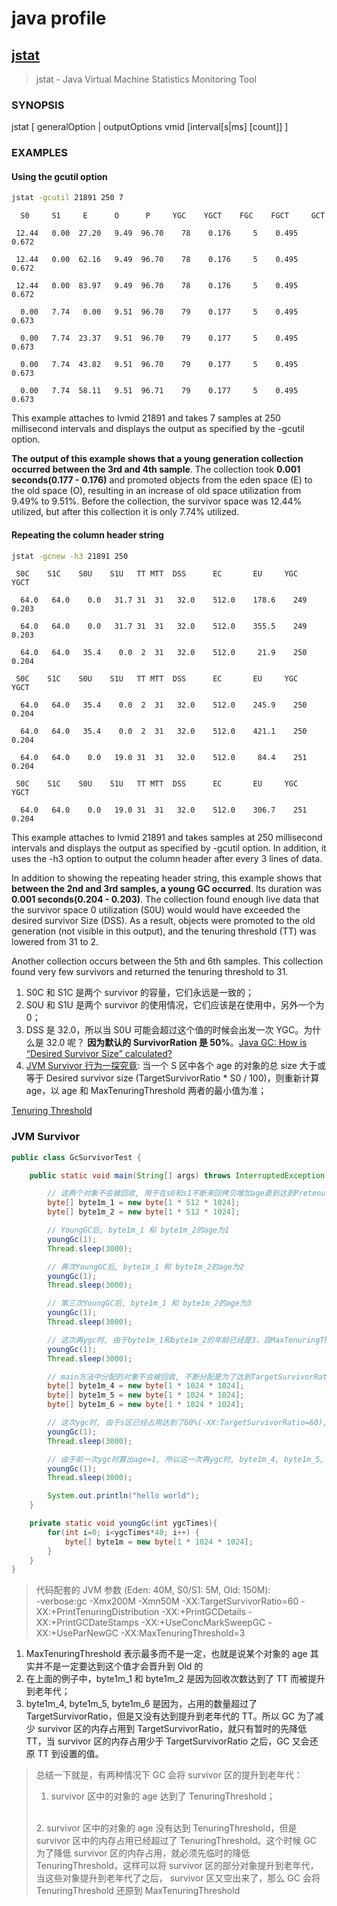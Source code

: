 # java profile

## [jstat](https://docs.oracle.com/javase/7/docs/technotes/tools/share/jstat.html)

>jstat - Java Virtual Machine Statistics Monitoring Tool

### SYNOPSIS

jstat [ generalOption | outputOptions vmid [interval[s|ms] [count]] ]

### EXAMPLES

#### Using the gcutil option

```bash
jstat -gcutil 21891 250 7
```

```
  S0     S1     E      O      P     YGC    YGCT    FGC    FGCT     GCT

 12.44   0.00  27.20   9.49  96.70    78    0.176     5    0.495    0.672

 12.44   0.00  62.16   9.49  96.70    78    0.176     5    0.495    0.672

 12.44   0.00  83.97   9.49  96.70    78    0.176     5    0.495    0.672

  0.00   7.74   0.00   9.51  96.70    79    0.177     5    0.495    0.673

  0.00   7.74  23.37   9.51  96.70    79    0.177     5    0.495    0.673

  0.00   7.74  43.82   9.51  96.70    79    0.177     5    0.495    0.673

  0.00   7.74  58.11   9.51  96.71    79    0.177     5    0.495    0.673
```

This example attaches to lvmid 21891 and takes 7 samples at 250 millisecond intervals and displays the output as specified by the -gcutil option.

**The output of this example shows that a young generation collection occurred between the 3rd and 4th sample**. The collection took **0.001 seconds(0.177 - 0.176)** and promoted objects from the eden space (E) to the old space (O), resulting in an increase of old space utilization from 9.49% to 9.51%. Before the collection, the survivor space was 12.44% utilized, but after this collection it is only 7.74% utilized.

#### Repeating the column header string

```bash
jstat -gcnew -h3 21891 250
```

```
 S0C    S1C    S0U    S1U   TT MTT  DSS      EC       EU     YGC     YGCT

  64.0   64.0    0.0   31.7 31  31   32.0    512.0    178.6    249    0.203

  64.0   64.0    0.0   31.7 31  31   32.0    512.0    355.5    249    0.203

  64.0   64.0   35.4    0.0  2  31   32.0    512.0     21.9    250    0.204

 S0C    S1C    S0U    S1U   TT MTT  DSS      EC       EU     YGC     YGCT

  64.0   64.0   35.4    0.0  2  31   32.0    512.0    245.9    250    0.204

  64.0   64.0   35.4    0.0  2  31   32.0    512.0    421.1    250    0.204

  64.0   64.0    0.0   19.0 31  31   32.0    512.0     84.4    251    0.204

 S0C    S1C    S0U    S1U   TT MTT  DSS      EC       EU     YGC     YGCT

  64.0   64.0    0.0   19.0 31  31   32.0    512.0    306.7    251    0.204
```

This example attaches to lvmid 21891 and takes samples at 250 millisecond intervals and displays the output as specified by -gcutil option. In addition, it uses the -h3 option to output the column header after every 3 lines of data.

In addition to showing the repeating header string, this example shows that **between the 2nd and 3rd samples, a young GC occurred**. Its duration was **0.001 seconds(0.204 - 0.203)**. The collection found enough live data that the survivor space 0 utilization (S0U) would would have exceeded the desired survivor Size (DSS). As a result, objects were promoted to the old generation (not visible in this output), and the tenuring threshold (TT) was lowered from 31 to 2.

Another collection occurs between the 5th and 6th samples. This collection found very few survivors and returned the tenuring threshold to 31.

1. S0C 和 S1C 是两个 survivor 的容量，它们永远是一致的；
2. S0U 和 S1U 是两个 survivor 的使用情况，它们应该是在使用中，另外一个为 0；
3. DSS 是 32.0，所以当 S0U 可能会超过这个值的时候会出发一次 YGC。为什么是 32.0 呢？ **因为默认的 SurvivorRation 是 50%**。[Java GC: How is “Desired Survivor Size” calculated?](https://stackoverflow.com/questions/25887715/java-gc-how-is-desired-survivor-size-calculated)
4. [JVM Survivor 行为一探究竟](https://www.jianshu.com/p/f91fde4628a5): 当一个 S 区中各个 age 的对象的总 size 大于或等于 Desired survivor size (TargetSurvivorRatio * S0 / 100)，则重新计算 age，以 age 和 MaxTenuringThreshold 两者的最小值为准；

[Tenuring Threshold](https://www.jianshu.com/p/7602c0032e3a)

### JVM Survivor

```java
public class GcSurvivorTest {

    public static void main(String[] args) throws InterruptedException {

        // 这两个对象不会被回收, 用于在s0和s1不断来回拷贝增加age直到达到PretenureSizeThreshold晋升到old
        byte[] byte1m_1 = new byte[1 * 512 * 1024];
        byte[] byte1m_2 = new byte[1 * 512 * 1024];

        // YoungGC后, byte1m_1 和 byte1m_2的age为1
        youngGc(1);
        Thread.sleep(3000);

        // 再次YoungGC后, byte1m_1 和 byte1m_2的age为2
        youngGc(1);
        Thread.sleep(3000);

        // 第三次YoungGC后, byte1m_1 和 byte1m_2的age为3
        youngGc(1);
        Thread.sleep(3000);

        // 这次再ygc时, 由于byte1m_1和byte1m_2的年龄已经是3，且MaxTenuringThreshold=3, 所以这两个对象会晋升到Old区域,且ygc后, s0(from)和s1(to)空间中的对象被清空
        youngGc(1);
        Thread.sleep(3000);

        // main方法中分配的对象不会被回收, 不断分配是为了达到TargetSurvivorRatio这个比例指定的值, 即5M*60%=3M(Desired survivor size)，说明: 5M为S区的大小，60%为TargetSurvivorRatio参数指定，如下三个对象分配后就能够达到Desired survivor size
        byte[] byte1m_4 = new byte[1 * 1024 * 1024];
        byte[] byte1m_5 = new byte[1 * 1024 * 1024];
        byte[] byte1m_6 = new byte[1 * 1024 * 1024];

        // 这次ygc时, 由于s区已经占用达到了60%(-XX:TargetSurvivorRatio=60), 所以会重新计算对象晋升的age，计算公式为：min(age, MaxTenuringThreshold) = 1
        youngGc(1);
        Thread.sleep(3000);

        // 由于前一次ygc时算出age=1, 所以这一次再ygc时, byte1m_4, byte1m_5, byte1m_6就会晋升到Old区, 而不需要等MaxTenuringThreshold这么多次, 此次ygc后, s0(from)和s1(to)空间中对象再次被清空, 对象全部晋升到old
        youngGc(1);
        Thread.sleep(3000);

        System.out.println("hello world");
    }

    private static void youngGc(int ygcTimes){
        for(int i=0; i<ygcTimes*40; i++) {
            byte[] byte1m = new byte[1 * 1024 * 1024];
        }
    }
}
```

>代码配套的 JVM 参数 (Eden: 40M, S0/S1: 5M, Old: 150M):
><br/>
>-verbose:gc -Xmx200M -Xmn50M -XX:TargetSurvivorRatio=60 -XX:+PrintTenuringDistribution -XX:+PrintGCDetails -XX:+PrintGCDateStamps -XX:+UseConcMarkSweepGC -XX:+UseParNewGC -XX:MaxTenuringThreshold=3

1. MaxTenuringThreshold 表示最多而不是一定，也就是说某个对象的 age 其实并不是一定要达到这个值才会晋升到 Old 的
2. 在上面的例子中，byte1m_1 和 byte1m_2 是因为回收次数达到了 TT 而被提升到老年代；
3. byte1m_4, byte1m_5, byte1m_6 是因为，占用的数量超过了 TargetSurvivorRatio，但是又没有达到提升到老年代的 TT。所以 GC 为了减少 survivor 区的内存占用到 TargetSurvivorRatio，就只有暂时的先降低 TT，当 survivor 区的内存占用少于 TargetSurvivorRatio 之后，GC 又会还原 TT 到设置的值。

>总结一下就是，有两种情况下 GC 会将 survivor 区的提升到老年代：
><br/>
>1. survivor 区中的对象的 age 达到了 TenuringThreshold；
><br/>
>2. survivor 区中的对象的 age 没有达到 TenuringThreshold，但是 survivor 区中的内存占用已经超过了 TenuringThreshold。这个时候 GC 为了降低 survivor 区的内存占用，就必须先临时的降低 TenuringThreshold，这样可以将 survivor 区的部分对象提升到老年代，当这些对象提升到老年代了之后， survivor 区又空出来了，那么 GC 会将 TenuringThreshold 还原到 MaxTenuringThreshold

